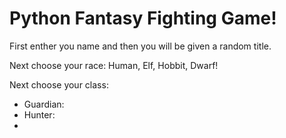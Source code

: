 # Python Fantasy Fighting Game!

First enther you name and then you will be given a random title.

Next choose your race: Human, Elf, Hobbit, Dwarf!

Next choose your class:

- Guardian:
- Hunter:
- 